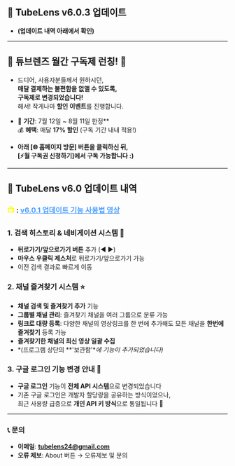 ## 🚀 TubeLens v6.0.3 업데이트
- **(업데이트 내역 아래에서 확인)**

---

## 🎉 **튜브렌즈 월간 구독제 런칭!** 🎉

- 드디어, 사용자분들께서 원하시던,<br>**매달 결제하는 불편함을 없앨 수 있도록,**<br>**구독제로 변경되었습니다!** <br>
해서! 작게나마 **할인 이벤트**를 진행합니다.

- 📅 **기간**: 7월 12일 ~ 8월 11일 한정** <br>
💰 **혜택**: 매달 **17% 할인** (구독 기간 내내 적용!)

- **아래 [🌐 홈페이지 방문] 버튼을 클릭하신 뒤,**  <br>
**[⚡월 구독권 신청하기]에서 구독 가능합니다 :)**

---

## 🚀 TubeLens v6.0 업데이트 내역

### <span style="color: #ffff00; font-weight: bold;">📺 </span>: <a href="https://youtu.be/K4fLTU3kZe0" style="color: #4a9eff; text-decoration: underline;">v6.0.1 업데이트 기능 사용법 영상</a>

### 1. 검색 히스토리 & 네비게이션 시스템 🔄 
- **뒤로가기/앞으로가기 버튼** 추가 (◀ ▶)
- **마우스 우클릭 제스처**로 뒤로가기/앞으로가기 가능
- 이전 검색 결과로 빠르게 이동

### 2. 채널 즐겨찾기 시스템 ⭐
- **채널 검색 및 즐겨찾기 추가** 기능
- **그룹별 채널 관리**: 즐겨찾기 채널을 여러 그룹으로 분류 가능
- **링크로 대량 등록**: 다양한 채널의 영상링크를 한 번에 추가해도 모든 채널을 **한번에 즐겨찾기** 등록 가능
- **즐겨찾기한 채널의 최신 영상 일괄 수집**
- *(프로그램 상단의 **'보관함'**에 기능이 추가되었습니다)*

### 3. 구글 로그인 기능 변경 안내 🚨
- **구글 로그인** 기능이 **전체 API 시스템**으로 변경되었습니다
- 기존 구글 로그인은 개발자 할당량을 공유하는 방식이었으나,  
  최근 사용량 급증으로 **개인 API 키 방식**으로 통일됩니다 🙏

---

### 📞 **문의**

- **이메일**: **tubelens24@gmail.com**
- **오류 제보**: About 버튼 → 오류제보 및 문의
